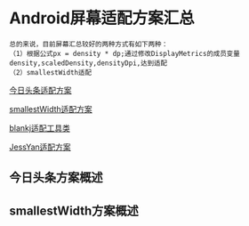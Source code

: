 # Android屏幕适配方案汇总
    总的来说，目前屏幕汇总较好的两种方式有如下两种：
    （1）根据公式px = density * dp;通过修改DisplayMetrics的成员变量density,scaledDensity,densityDpi,达到适配
    （2）smallestWidth适配
[今日头条适配方案](https://mp.weixin.qq.com/s/d9QCoBP6kV9VSWvVldVVwA)

[smallestWidth适配方案](https://www.jianshu.com/p/a4b8e4c5d9b0)

[blankj适配工具类](https://juejin.im/post/5b6250bee51d451918537021)

[JessYan适配方案](https://www.jianshu.com/p/55e0fca23b4f)


## 今日头条方案概述

## smallestWidth方案概述

    

